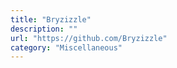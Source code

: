 ```yaml
---
title: "Bryzizzle"
description: ""
url: "https://github.com/Bryzizzle"
category: "Miscellaneous"
---
```

